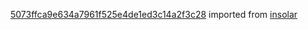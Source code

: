 [5073ffca9e634a7961f525e4de1ed3c14a2f3c28](https://github.com/insolar/insolar/commit/5073ffca9e634a7961f525e4de1ed3c14a2f3c28) imported from [insolar](https://github.com/insolar/insolar)
